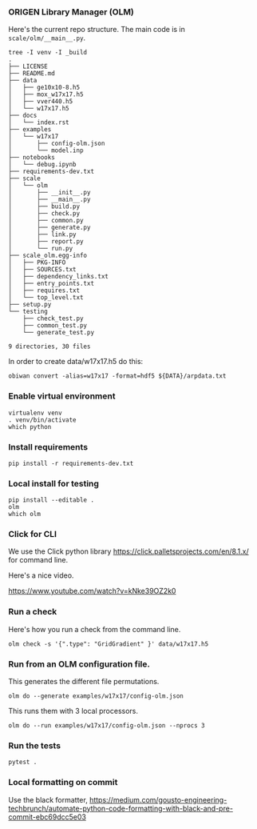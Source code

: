 ### ORIGEN Library Manager (OLM)

Here's the current repo structure. The main code is in `scale/olm/__main__.py`.

```
tree -I venv -I _build
.
├── LICENSE
├── README.md
├── data
│   ├── ge10x10-8.h5
│   ├── mox_w17x17.h5
│   ├── vver440.h5
│   └── w17x17.h5
├── docs
│   └── index.rst
├── examples
│   └── w17x17
│       ├── config-olm.json
│       └── model.inp
├── notebooks
│   └── debug.ipynb
├── requirements-dev.txt
├── scale
│   └── olm
│       ├── __init__.py
│       ├── __main__.py
│       ├── build.py
│       ├── check.py
│       ├── common.py
│       ├── generate.py
│       ├── link.py
│       ├── report.py
│       └── run.py
├── scale_olm.egg-info
│   ├── PKG-INFO
│   ├── SOURCES.txt
│   ├── dependency_links.txt
│   ├── entry_points.txt
│   ├── requires.txt
│   └── top_level.txt
├── setup.py
└── testing
    ├── check_test.py
    ├── common_test.py
    └── generate_test.py

9 directories, 30 files
```

In order to create data/w17x17.h5 do this:
```
obiwan convert -alias=w17x17 -format=hdf5 ${DATA}/arpdata.txt
```

### Enable virtual environment

```
virtualenv venv
. venv/bin/activate
which python
```

### Install requirements

```
pip install -r requirements-dev.txt
```

### Local install for testing

```
pip install --editable .
olm
which olm
```

### Click for CLI

We use the Click python library https://click.palletsprojects.com/en/8.1.x/
for command line.

Here's a nice video.

https://www.youtube.com/watch?v=kNke39OZ2k0


### Run a check

Here's how you run a check from the command line.

```
olm check -s '{".type": "GridGradient" }' data/w17x17.h5
```

### Run from an OLM configuration file.

This generates the different file permutations.

```
olm do --generate examples/w17x17/config-olm.json
```

This runs them with 3 local processors.

```
olm do --run examples/w17x17/config-olm.json --nprocs 3
```

### Run the tests

```
pytest .
```

### Local formatting on commit

Use the black formatter, https://medium.com/gousto-engineering-techbrunch/automate-python-code-formatting-with-black-and-pre-commit-ebc69dcc5e03